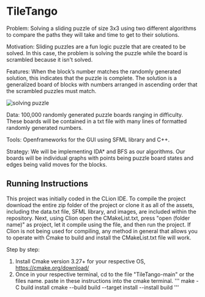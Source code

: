 # TileTango

Problem: Solving a sliding puzzle of size 3x3 using two different algorithms to compare the paths they will take and time to get to their solutions.

Motivation: Sliding puzzles are a fun logic puzzle that are created to be solved. In this case, the problem is solving the puzzle while the board is scrambled because it isn't solved.

Features: When the block’s number matches the randomly generated solution, this indicates that the puzzle is complete. The solution is a generalized board of blocks with numbers arranged in ascending order that the scrambled puzzles must match.

![solving puzzle](https://github.com/user-attachments/assets/b4bab71c-9ed4-47fe-a995-4841de4a660b)


Data: 100,000 randomly generated puzzle boards ranging in difficulty. These boards will be contained in a txt file with many lines of formatted randomly generated numbers.

Tools: Openframeworks for the GUI using SFML library and C++.

Strategy: We will be implementing IDA* and BFS as our algorithms. Our boards will be individual graphs with points being puzzle board states and edges being valid moves for the blocks.


## Running Instructions

This project was initially coded in the CLion IDE. To compile the project download the entire zip folder of the project or clone it as all of the assets, including the data.txt file, SFML library, and images, are included within the repository. 
Next, using Clion open the CMakeList.txt, press "open (folder name)" as project, let it compile using the file, and then run the project.
If Clion is not being used for compiling, any method in general that allows you to operate with Cmake to build and install the CMakeList.txt file will work.

Step by step:
1. Install Cmake version 3.27+ for your respective OS, https://cmake.org/download/ 
2. Once in your respective terminal, cd to the file "TileTango-main" or the files name. paste in these instructions into the cmake terminal.
'''
make -C build install
cmake --build build --target install
--install build
'''
